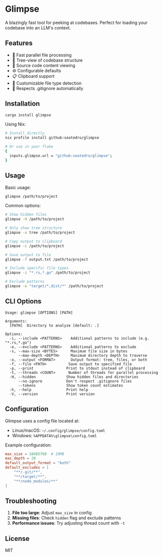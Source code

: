 # Glimpse

A blazingly fast tool for peeking at codebases. Perfect for loading your codebase into an LLM's context.

## Features

- 🚀 Fast parallel file processing
- 🌳 Tree-view of codebase structure
- 📝 Source code content viewing
- ⚙️ Configurable defaults
- 📋 Clipboard support
- 🎨 Customizable file type detection
- 🥷 Respects .gitignore automatically

## Installation

```bash
cargo install glimpse
```

Using Nix:
```bash
# Install directly
nix profile install github:seatedro/glimpse

# Or use in your flake
{
  inputs.glimpse.url = "github:seatedro/glimpse";
}
```

## Usage

Basic usage:
```bash
glimpse /path/to/project
```

Common options:
```bash
# Show hidden files
glimpse -H /path/to/project

# Only show tree structure
glimpse -o tree /path/to/project

# Copy output to clipboard
glimpse -c /path/to/project

# Save output to file
glimpse -f output.txt /path/to/project

# Include specific file types
glimpse -i "*.rs,*.go" /path/to/project

# Exclude patterns
glimpse -e "target/*,dist/*" /path/to/project
```

## CLI Options

```
Usage: glimpse [OPTIONS] [PATH]

Arguments:
  [PATH]  Directory to analyze [default: .]

Options:
  -i, --include <PATTERNS>    Additional patterns to include (e.g. "*.rs,*.go")
  -e, --exclude <PATTERNS>    Additional patterns to exclude
  -s, --max-size <BYTES>      Maximum file size in bytes
      --max-depth <DEPTH>     Maximum directory depth to traverse
  -o, --output <FORMAT>       Output format: tree, files, or both
  -f, --file <PATH>          Save output to specified file
  -p, --print               Print to stdout instead of clipboard
  -t, --threads <COUNT>      Number of threads for parallel processing
  -H, --hidden              Show hidden files and directories
      --no-ignore           Don't respect .gitignore files
      --tokens              Show token count estimates
  -h, --help                Print help
  -V, --version             Print version
```

## Configuration

Glimpse uses a config file located at:
- Linux/macOS: `~/.config/glimpse/config.toml`
- Windows: `%APPDATA%\glimpse\config.toml`

Example configuration:
```toml
max_size = 10485760  # 10MB
max_depth = 20
default_output_format = "both"
default_excludes = [
    "**/.git/**",
    "**/target/**",
    "**/node_modules/**"
]
```

## Troubleshooting

1. **File too large**: Adjust `max_size` in config
2. **Missing files**: Check `hidden` flag and exclude patterns
3. **Performance issues**: Try adjusting thread count with `-t`

## License

MIT
